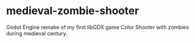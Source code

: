 # medieval-zombie-shooter
Godot Engine remake of my first libGDX game Color Shooter with zombies during medieval century.
